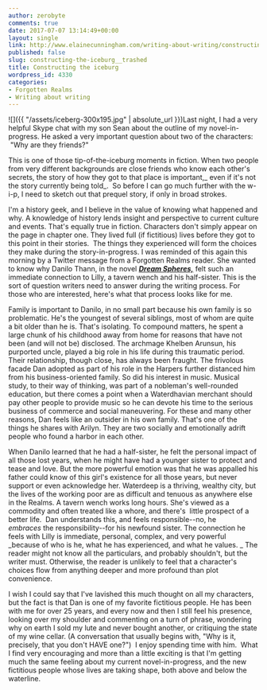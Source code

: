 ```yaml
---
author: zerobyte
comments: true
date: 2017-07-07 13:14:49+00:00
layout: single
link: http://www.elainecunningham.com/writing-about-writing/constructing-the-iceburg__trashed/
published: false
slug: constructing-the-iceburg__trashed
title: Constructing the iceburg
wordpress_id: 4330
categories:
- Forgotten Realms
- Writing about writing
---
```





![]({{ "/assets/iceberg-300x195.jpg" | absolute_url }})Last night, I had a very helpful Skype chat with my son Sean about the outline of my novel-in-progress. He asked a very important question about two of the characters:  "Why are they friends?"




This is one of those tip-of-the-iceburg moments in fiction. When two people from very different backgrounds are close friends who know each other's secrets, the story of how they got to that place is important,_ even if it's not the story currently being told_.  So before I can go much further with the w-i-p, I need to sketch out that prequel story, if only in broad strokes.


I'm a history geek, and I believe in the value of knowing what happened and why. A knowledge of history lends insight and perspective to current culture and events. That's equally true in fiction. Characters don't simply appear on the page in chapter one. They lived full (if fictitious) lives before they got to this point in their stories.  The things they experienced will form the choices they make during the story-in-progress. I was reminded of this again this morning by a Twitter message from a Forgotten Realms reader. She wanted to know why Danilo Thann, in the novel [**_Dream Spheres,_**](http://www.elainecunningham.com/books/forgotten-realms/the-dream-spheres-info/) felt such an immediate connection to Lilly, a tavern wench and his half-sister. This is the sort of question writers need to answer during the writing process. For those who are interested, here's what that process looks like for me.




Family is important to Danilo, in no small part because his own family is so problematic. He's the youngest of several siblings, most of whom are quite a bit older than he is. That's isolating. To compound matters, he spent a large chunk of his childhood away from home for reasons that have not been (and will not be) disclosed. The archmage Khelben Arunsun, his purported uncle, played a big role in his life during this traumatic period. Their relationship, though close, has always been fraught. The frivolous facade Dan adopted as part of his role in the Harpers further distanced him from his business-oriented family. So did his interest in music. Musical study, to their way of thinking, was part of a nobleman's well-rounded education, but there comes a point when a Waterdhavian merchant should pay other people to provide music so he can devote his time to the serious business of commerce and social maneuvering. For these and many other reasons, Dan feels like an outsider in his own family. That's one of the things he shares with Arilyn. They are two socially and emotionally adrift people who found a harbor in each other.

When Danilo learned that he had a half-sister, he felt the personal impact of all those lost years, when he might have had a younger sister to protect and tease and love. But the more powerful emotion was that he was appalled his father could know of this girl's existence for all those years, but never support or even acknowledge her. Waterdeep is a thriving, wealthy city, but the lives of the working poor are as difficult and tenuous as anywhere else in the Realms. A tavern wench works long hours. She's viewed as a commodity and often treated like a whore, and there's  little prospect of a better life.  Dan understands this, and feels responsible--no, he _embraces_ the responsibility--for his newfound sister. The connection he feels with Lilly is immediate, personal, complex, and very powerful _because of who is he, what he has experienced, and what he values. _ The reader might not know all the particulars, and probably shouldn't, but the writer must. Otherwise, the reader is unlikely to feel that a character's choices flow from anything deeper and more profound than plot convenience.




I wish I could say that I've lavished this much thought on all my characters, but the fact is that Dan is one of my favorite fictitious people. He has been with me for over 25 years, and every now and then I still feel his presence, looking over my shoulder and commenting on a turn of phrase, wondering why on earth I sold my lute and never bought another, or critiquing the state of my wine cellar. (A conversation that usually begins with, "Why is it, precisely, that you don't HAVE one?")  I enjoy spending time with him.  What I find very encouraging and more than a little exciting is that I'm getting much the same feeling about my current novel-in-progress, and the new fictitious people whose lives are taking shape, both above and below the waterline.


